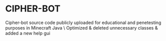 # CIPHER-BOT
Cipher-bot source code publicly uploaded for educational and penetesting purposes in Minecraft Java \\ Optimized &amp; deleted unnecessary classes &amp; added a new help gui
